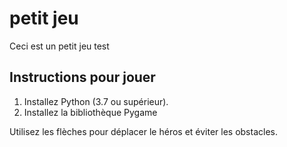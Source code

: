 # petit jeu
Ceci est un petit jeu test

## Instructions pour jouer
1. Installez Python (3.7 ou supérieur).
2. Installez la bibliothèque Pygame 

Utilisez les flèches pour déplacer le héros et éviter les obstacles.

